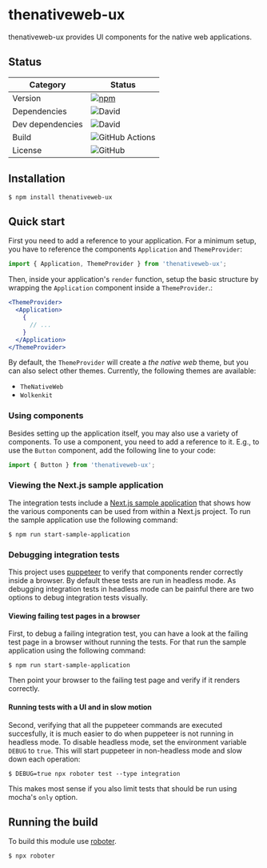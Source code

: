 # thenativeweb-ux

thenativeweb-ux provides UI components for the native web applications.

## Status

| Category         | Status                                                                                                                                                     |
| ---------------- | ---------------------------------------------------------------------------------------------------------------------------------------------------------- |
| Version          | [![npm](https://img.shields.io/npm/v/thenativeweb-ux)](https://www.npmjs.com/package/thenativeweb-ux)                                                      |
| Dependencies     | ![David](https://img.shields.io/david/thenativeweb/thenativeweb-ux)                                                                                        |
| Dev dependencies | ![David](https://img.shields.io/david/dev/thenativeweb/thenativeweb-ux)                                                                                    |
| Build            | ![GitHub Actions](https://github.com/thenativeweb/thenativeweb-ux/workflows/Release/badge.svg?branch=master) |
| License          | ![GitHub](https://img.shields.io/github/license/thenativeweb/thenativeweb-ux)                                                                              |

## Installation

```shell
$ npm install thenativeweb-ux
```

## Quick start

First you need to add a reference to your application. For a minimum setup, you have to reference the components `Application` and `ThemeProvider`:

```javascript
import { Application, ThemeProvider } from 'thenativeweb-ux';
```

Then, inside your application's `render` function, setup the basic structure by wrapping the `Application` component inside a `ThemeProvider`.:

```jsx
<ThemeProvider>
  <Application>
    {
      // ...
    }
  </Application>
</ThemeProvider>
```

By default, the `ThemeProvider` will create a _the native web_ theme, but you can also select other themes. Currently, the following themes are available:

-   `TheNativeWeb`
-   `Wolkenkit`

### Using components

Besides setting up the application itself, you may also use a variety of components. To use a component, you need to add a reference to it. E.g., to use the `Button` component, add the following line to your code:

```javascript
import { Button } from 'thenativeweb-ux';
```

### Viewing the Next.js sample application

The integration tests include a [Next.js sample application](test/shared/sampleApplication) that shows how the various components can be used from within a Next.js project. To run the sample application use the following command:

```shell
$ npm run start-sample-application
```

### Debugging integration tests

This project uses [puppeteer](https://github.com/GoogleChrome/puppeteer) to verify that components render correctly inside a browser. By default these tests are run in headless mode. As debugging integration tests in headless mode can be painful there are two options to debug integration tests visually.

#### Viewing failing test pages in a browser

First, to debug a failing integration test, you can have a look at the failing test page in a browser without running the tests. For that run the sample application using the following command:

```shell
$ npm run start-sample-application
```

Then point your browser to the failing test page and verify if it renders correctly.

#### Running tests with a UI and in slow motion

Second, verifying that all the puppeteer commands are executed succesfully, it is much easier to do when puppeteer is not running in headless mode. To disable headless mode, set the environment variable `DEBUG` to `true`. This will start puppeteer in non-headless mode and slow down each operation:

```shell
$ DEBUG=true npx roboter test --type integration
```

This makes most sense if you also limit tests that should be run using mocha's `only` option.

## Running the build

To build this module use [roboter](https://www.npmjs.com/package/roboter).

```shell
$ npx roboter
```
